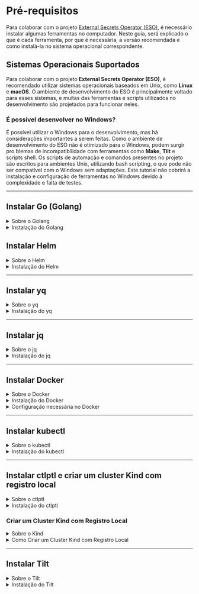 # Pré-requisitos

Para colaborar com o projeto [External Secrets Operator (ESO)](https://external-secrets.io/latest/), é necessário instalar algumas ferramentas no computador. Neste guia, será explicado o que é cada ferramenta, por que é necessária, a versão recomendada e como instalá-la no sistema operacional correspondente.

## Sistemas Operacionais Suportados

Para colaborar com o projeto **External Secrets Operator (ESO)**, é recomendado utilizar sistemas operacionais baseados em Unix, como **Linux** e **macOS**. O ambiente de desenvolvimento do ESO é principalmente voltado para esses sistemas, e muitas das ferramentas e scripts utilizados no desenvolvimento são projetados para funcionar neles.

### É possível desenvolver no Windows?

É possível utilizar o Windows para o desenvolvimento, mas há considerações importantes a serem feitas. Como o ambiente de desenvolvimento do ESO não é otimizado para o Windows, podem surgir pro   blemas de incompatibilidade com ferramentas como **Make**, **Tilt** e scripts shell. Os scripts de automação e comandos presentes no projeto são escritos para ambientes Unix, utilizando bash scripting, o que pode não ser compatível com o Windows sem adaptações. Este tutorial não cobrirá a instalação e configuração de ferramentas no Windows devido à complexidade e falta de testes.

---

## Instalar Go (Golang)

<details>
  <summary>Sobre o Golang</summary>
  <h3> O que é Go?</h3>
  <p> Go, também conhecido como Golang, é uma linguagem de programação criada pelo Google. É conhecida por ser eficiente, fácil de aprender e excelente para desenvolver aplicativos rápidos e escaláveis.</p>
  <h3> Por que é necessário Go?</h3>
  <p> No projeto <strong>External Secrets Operator</strong>, Go é utilizado para desenvolver partes fundamentais do código. É necessário para compilar, executar e contribuir com o código-fonte do projeto.</p>
</details>

<details>
  <summary>Instalação do Golang</summary>
  <h3> Versão Necessária</h3>
  <p><strong>Versão mínima:</strong> Go 1.20 ou superior.</p>
  <p><strong>Versão recomendada:</strong> Go 1.23.3</p>
  <blockquote> Durante o desenvolvimento deste guia, a versão mais recente do Go é a <strong>1.23.3</strong>, a qual funcionou perfeitamente com o projeto <strong>External Secrets Operator</strong>. Versões anteriores apresentaram falhas nos testes da aplicação. Antes de testar o projeto, verifique sua versão do Go.</blockquote>

  <h3> Como Instalar Go</h3>

  <details>
    <summary>Instalação no Linux</summary>
    <h3>1. Baixar o arquivo de instalação do Go:</h3>
    <p>Acesse o site oficial ou use o comando abaixo:</p>
    <pre><code>wget https://golang.org/dl/go1.23.3.linux-amd64.tar.gz</pre></code>
    <h3>2. Remover instalações anteriores do Go:</h3>
    <pre><code>sudo rm -rf /usr/local/go</pre></code>
    <h3>3. Extrair o novo arquivo do Go para `/usr/local`:</h3>
    <pre><code>sudo tar -C /usr/local -xzf go1.23.3.linux-amd64.tar.gz</pre></code>
    <h3>4. Atualizar o PATH adicionando `/usr/local/go/bin`:</h3>
    <p>Edite o arquivo `~/.profile` ou `/etc/profile` e adicione:</p>
    <pre><code>export PATH=$PATH:/usr/local/go/bin</pre></code>
    <p>Ou execute diretamente no terminal para a sessão atual:</p>
    <pre><code>export PATH=$PATH:/usr/local/go/bin</pre></code>
    <h3>5. Aplicar as alterações do PATH imediatamente:</h3>
    <pre><code>source ~/.profile</pre></code>
    <h3>6. Verificar a instalação do Go e se está na versão suportada:</h3>
    <pre><code>go version</pre></code>
    <blockquote><strong>Nota:</strong> Para Debian/Ubuntu, é possível instalar o Go utilizando o Snap:
    <pre><code>sudo snap install --classic go</pre></code></blockquote>
  </details>

<details>
  <summary>Instalação no macOS</summary>
  <h3>1. Baixar o arquivo de instalação do Go:</h3>
  <a href="https://go.dev/dl/go1.23.3.darwin-arm64.pkg">Apple macOS (ARM64), macOS 11 ou superior</a>
  <a href="https://go.dev/dl/go1.23.3.darwin-amd64.pkg">Apple macOS (Intel), macOS 10.15 ou superior</a>
  <h3>2. Executar o arquivo baixado e seguir as instruções de instalação.</h3>
  <p>O pacote instala a distribuição do Go em `/usr/local/go`. O instalador deve adicionar o diretório `/usr/local/go/bin` à variável de ambiente `PATH`. Pode ser necessário reiniciar qualquer sessão aberta do Terminal para que a alteração entre em vigor.</p>
  <h3>3. Verificar a instalação do Go e se está na versão suportada:</h3>
  <pre><code>go version</pre></code>
</details>

<p>Quaisquer dúvidas ou problemas com a instalação do Go, consulte a <a href="https://go.dev/doc/install">documentação oficial</a>.</p>

</details>

## Instalar Helm

<details>
  <summary>Sobre o Helm</summary>
  <h3>O que é o Helm?</h3>
  <p>O Helm é um gerenciador de pacotes para Kubernetes, a plataforma que automatiza a implantação, escalonamento e gerenciamento de aplicativos em contêineres.</p>
  
  <h3>Por que é necessário o Helm?</h3>
  <p>No projeto <strong>External Secrets Operator</strong>, o Helm é utilizado para simplificar a instalação e gerenciamento de aplicações dentro do Kubernetes, automatizando processos complexos de configuração e implantação.</p>
</details>

<details>
  <summary>Instalação do Helm</summary>
  <h3>Versão Necessária</h3>
  <p><strong>Versão recomendada:</strong> Helm 3 (versão mais recente do Helm 3).</p>
  <h3>Como Instalar o Helm</h3>

  <details>
    <summary>Instalação no Linux</summary>
    <h3>1. Baixar o script de instalação:</h3>
    <pre><code>curl -fsSL -o get_helm.sh https://raw.githubusercontent.com/helm/helm/main/scripts/get-helm-3</code></pre>
    <h3>2. Tornar o script executável:</h3>
    <pre><code>chmod 700 get_helm.sh</code></pre>
    <h3>3. Executar o script de instalação:</h3>
    <pre><code>./get_helm.sh</code></pre>
    <h3>4. Verificar a instalação do Helm:</h3>
    <pre><code>helm version</code></pre>
  </details>

  <details>
    <summary>Instalação no macOS</summary>
    <h3>1. Usando o Homebrew:</h3>
    <pre><code>brew install helm</code></pre>
    <h3>2. Verificar a instalação do Helm:</h3>
    <pre><code>helm version</code></pre>
  </details>

  <p>Para outras opções de instalação e mais detalhes, consulte o <a href="https://helm.sh/docs/intro/install/">guia oficial de instalação do Helm</a>.</p>
</details>

---

## Instalar yq

<details>
  <summary>Sobre o yq</summary>
  <h3>O que é o yq?</h3>
  <p>O yq é uma ferramenta de linha de comando para ler, manipular e escrever arquivos YAML, amplamente utilizados para configurações.</p>
  
  <h3>Por que é necessário o yq?</h3>
  <p>No projeto <strong>External Secrets Operator</strong>, o yq é utilizado para automatizar a edição de arquivos de configuração YAML, facilitando ajustes e implementações.</p>
</details>

<details>
  <summary>Instalação do yq</summary>
  <h3>Versão Necessária</h3>
  <p><strong>Versão recomendada:</strong> yq v4.44.3 ou superior.</p>

  <h3>Como Instalar o yq</h3>

  <details>
    <summary>Instalação no Linux</summary>
    <h3>1. Baixar o binário do yq:</h3>
    <pre><code>wget https://github.com/mikefarah/yq/releases/download/v4.44.3/yq_linux_amd64.tar.gz</code></pre>
    <h3>2. Extrair o arquivo baixado:</h3>
    <pre><code>tar xvf yq_linux_amd64.tar.gz</code></pre>
    <h3>3. Mover o binário para <code>/usr/local/bin</code> e tornar executável:</h3>
    <pre><code>sudo mv yq_linux_amd64 /usr/local/bin/yq</code></pre>
    <pre><code>sudo chmod +x /usr/local/bin/yq</code></pre>
    <h3>4. Verificar a instalação do yq:</h3>
    <pre><code>yq --version</code></pre>
    <blockquote>
      <strong>Alternativa:</strong> Caso encontre problemas, instale via Snap:
      <pre><code>sudo snap install yq</code></pre>
    </blockquote>
  </details>

  <details>
    <summary>Instalação no macOS</summary>
    <h3>1. Usando o Homebrew:</h3>
    <pre><code>brew install yq</code></pre>
    <h3>2. Verificar a instalação do yq:</h3>
    <pre><code>yq --version</code></pre>
  </details>

  <p>Para outras opções de instalação e mais detalhes, consulte o <a href="https://github.com/mikefarah/yq">repositório oficial do yq</a>.</p>
</details>

---

## Instalar jq

<details>
  <summary>Sobre o jq</summary>
  <h3>O que é o jq?</h3>
  <p>O jq é uma ferramenta de linha de comando para processar e manipular dados em formato JSON.</p>
  
  <h3>Por que é necessário o jq?</h3>
  <p>No projeto <strong>External Secrets Operator</strong>, o jq é essencial para trabalhar com dados JSON, permitindo filtrar e transformar informações de forma eficiente.</p>
</details>

<details>
  <summary>Instalação do jq</summary>
  <h3>Versão Necessária</h3>
  <p><strong>Versão recomendada:</strong> jq 1.6 ou superior.</p>

  <h3>Como Instalar o jq</h3>

  <details>
    <summary>Instalação no Linux</summary>
    <h3>1. Para Debian/Ubuntu:</h3>
    <pre><code>sudo apt-get install jq</code></pre>
    <h3>2. Para Fedora:</h3>
    <pre><code>sudo dnf install jq</code></pre>
    <h3>3. Verificar a instalação do jq:</h3>
    <pre><code>jq --version</code></pre>
  </details>

  <details>
    <summary>Instalação no macOS</summary>
    <h3>1. Usando o Homebrew:</h3>
    <pre><code>brew install jq</code></pre>
    <h3>2. Verificar a instalação do jq:</h3>
    <pre><code>jq --version</code></pre>
  </details>

  <p>Para outras opções de instalação e mais detalhes, consulte o <a href="https://stedolan.github.io/jq/">site oficial do jq</a>.</p>
</details>


---

## Instalar Docker

<details>
  <summary>Sobre o Docker</summary>
  <h3>O que é o Docker?</h3>
  <p>O Docker é uma plataforma que permite criar, implantar e executar aplicativos em contêineres. Os contêineres permitem empacotar uma aplicação com todas as suas dependências em uma unidade padrão para desenvolvimento e implantação.</p>
  
  <h3>Por que é necessário o Docker?</h3>
  <p>No projeto <strong>External Secrets Operator</strong>, o Docker é usado para criar imagens de contêineres e executar serviços em ambientes isolados. É essencial para o desenvolvimento, teste e implantação da aplicação dentro de um ambiente Kubernetes.</p>
</details>

<details>
  <summary>Instalação do Docker</summary>
  <h3>Como Instalar o Docker</h3>

  <details>
    <summary>Instalação no Linux</summary>
    <h3>1. Atualizar os pacotes existentes:</h3>
    <pre><code>sudo apt-get update</code></pre>
    <h3>2. Instalar pacotes necessários:</h3>
    <code>sudo apt-get install \
                ca-certificates \
                curl \
                gnupg \
                lsb-release</code>
    <h3>3. Adicionar a chave GPG oficial do Docker:</h3>
    <pre><code>curl -fsSL https://download.docker.com/linux/ubuntu/gpg | sudo gpg --dearmor -o /usr/share/keyrings/docker-archive-keyring.gpg</code></pre>
    <h3>4. Adicionar o repositório do Docker:</h3>
    <pre><code>echo \
"deb [arch=$(dpkg --print-architecture) signed-by=/usr/share/keyrings/docker-archive-keyring.gpg] \
https://download.docker.com/linux/ubuntu \
$(lsb_release -cs) stable" | sudo tee /etc/apt/sources.list.d/docker.list > /dev/null
</code></pre>
    <h3>5. Instalar o Docker Engine:</h3>
    <pre><code>sudo apt-get update
sudo apt-get install docker-ce docker-ce-cli containerd.io</code></pre>
    <h3>6. Verificar a instalação do Docker:</h3>
    <pre><code>sudo docker run hello-world</code></pre>
  </details>

  <details>
    <summary>Instalação no macOS</summary>
    <h3>1. Baixar o Docker Desktop para macOS:</h3>
    <p>Acesse o site oficial e baixe o Docker Desktop:</p>
    <ul>
      <li><a href="https://desktop.docker.com/mac/stable/amd64/Docker.dmg">Docker Desktop para Mac com Intel Chip</a></li>
      <li><a href="https://desktop.docker.com/mac/stable/arm64/Docker.dmg">Docker Desktop para Mac com Apple Chip (M1)</a></li>
    </ul>
    <h3>2. Instalar o Docker Desktop:</h3>
    <ol>
      <li>Abra o arquivo <code>Docker.dmg</code>.</li>
      <li>Arraste o ícone do Docker para a pasta <code>Applications</code>.</li>
      <li>Inicie o Docker Desktop a partir da pasta <code>Applications</code>.</li>
    </ol>
    <h3>3. Verificar a instalação do Docker:</h3>
    <pre><code>docker --version</code></pre>
  </details>

  <p>Para outras opções de instalação e mais detalhes, consulte a <a href="https://docs.docker.com/get-docker/">documentação oficial do Docker</a>.</p>
</details>

<details>
  <summary>Configuração necessária no Docker</summary>
  <h3>Configurar Docker para Uso sem Root</h3>
  <p>Por padrão, o Docker requer privilégios de superusuário (root) para executar. Para facilitar o uso, é recomendado adicionar o usuário atual ao grupo <code>docker</code> para executar comandos sem <code>sudo</code>.</p>

  <details>
    <summary>Passos para configurar o Docker sem root no Linux</summary>
    <h3>1. Criar o grupo docker (se não existir):</h3>
    <pre><code>sudo groupadd docker</code></pre>
    <h3>2. Adicionar o usuário atual ao grupo docker:</h3>
    <pre><code>sudo usermod -aG docker $USER</code></pre>
    <h3>3. Aplicar as alterações de grupo sem fazer logout:</h3>
    <pre><code>newgrp docker</code></pre>
    <h3>4. Verificar se é possível executar o Docker sem sudo:</h3>
    <pre><code>docker run hello-world</code></pre>
    <p>Se o comando funcionar sem erros, a configuração foi bem-sucedida.</p>
  </details>
</details>

---

## Instalar kubectl

<details>
  <summary>Sobre o kubectl</summary>
  <h3>O que é o kubectl?</h3>
  <p>O <strong>kubectl</strong> é a ferramenta de linha de comando para gerenciar clusters Kubernetes. Permite executar comandos no cluster, gerenciar recursos e depurar aplicações.</p>
  <h3>Por que é necessário o kubectl?</h3>
  <p>No projeto <strong>External Secrets Operator</strong>, o kubectl é usado para interagir com o cluster Kubernetes local ou remoto, aplicar configurações e verificar o estado dos recursos implantados.</p>
</details>

<details>
  <summary>Instalação do kubectl</summary>
  <h3>Versão Necessária</h3>
  <p><strong>Versão compatível com a versão do Kubernetes instalada (geralmente a versão estável mais recente).</strong></p>
  <h3>Como Instalar o kubectl</h3>
  <details>
    <summary>Instalação no Linux</summary>
    <h3>1. Baixar a versão mais recente do kubectl:</h3>
    <pre><code>curl -LO "https://dl.k8s.io/release/$(curl -L -s https://dl.k8s.io/release/stable.txt)/bin/linux/amd64/kubectl"</code></pre>
    <h3>2. Tornar o binário executável:</h3>
    <pre><code>chmod +x kubectl</code></pre>
    <h3>3. Mover o binário para o PATH:</h3>
    <pre><code>sudo mv kubectl /usr/local/bin/</code></pre>
    <h3>4. Verificar a instalação do kubectl:</h3>
    <pre><code>kubectl version --client</code></pre>
  </details>

  <details>
    <summary>Instalação no macOS</summary>
    <h3>1. Usando o Homebrew:</h3>
    <pre><code>brew install kubectl</code></pre>
    <h3>2. Verificar a instalação do kubectl:</h3>
    <pre><code>kubectl version --client</code></pre>
  </details>

  <p>Para outras opções de instalação e mais detalhes, consulte a <a href="https://kubernetes.io/docs/tasks/tools/">documentação oficial do kubectl</a>.</p>
</details>

---

## Instalar ctlptl e criar um cluster Kind com registro local

<details>
  <summary>Sobre o ctlptl</summary>
  <h3>O que é o ctlptl?</h3>
  <p>O <strong>ctlptl</strong> (Control Plane Tool) é uma ferramenta para gerenciar clusters locais de desenvolvimento Kubernetes. Ele facilita a criação e gerenciamento de clusters como o <strong>Kind</strong> (Kubernetes in Docker) e a configuração de registros locais de contêiner.</p>
  <h3>Por que é necessário o ctlptl?</h3>
  <p>No projeto <strong>External Secrets Operator</strong>, o ctlptl é usado para criar e gerenciar um cluster Kubernetes local usando o Kind, além de configurar um registro local de contêiner para armazenar imagens Docker durante o desenvolvimento.</p>
</details>

<details>
  <summary>Instalação do ctlptl</summary>
  <h3>Versão Necessária</h3>
  <p><strong>Versão mais recente disponível do ctlptl.</strong></p>

  <h3>Como Instalar o ctlptl</h3>

  <details>
    <summary>Instalação no Linux</summary>
    <h3>1. Baixar o binário do ctlptl:</h3>
    <pre><code>curl -s https://api.github.com/repos/tilt-dev/ctlptl/releases/latest \
| grep "browser_download_url.*linux_amd64.tar.gz" \
| cut -d '"' -f 4 \
| wget -i -</code></pre>
    <h3>2. Extrair o arquivo baixado:</h3>
    <pre><code>tar xvf ctlptl*_linux_amd64.tar.gz</code></pre>
    <h3>3. Mover o binário para <code>/usr/local/bin</code>:</h3>
    <pre><code>sudo mv ctlptl /usr/local/bin/</code></pre>
    <h3>4. Verificar a instalação do ctlptl:</h3>
    <pre><code>ctlptl version</code></pre>
  </details>

  <details>
    <summary>Instalação no macOS</summary>
    <h3>1. Usando o Homebrew:</h3>
    <pre><code>brew install tilt-dev/tap/ctlptl</code></pre>
    <h3>2. Verificar a instalação do ctlptl:</h3>
    <pre><code>ctlptl version</code></pre>
  </details>
</details>

<h3>Criar um Cluster Kind com Registro Local</h3>

<details>
  <summary>Sobre o Kind</summary>
  <p>O <strong>Kind</strong> (Kubernetes in Docker) é uma ferramenta para executar clusters Kubernetes locais usando contêineres Docker como nós do cluster.</p>
</details>

<details>
  <summary>Como Criar um Cluster Kind com Registro Local</summary>
  <h3>1. Criar um registro local de contêiner:</h3>
  <pre><code>docker run -d --restart=always -p "5000:5000" --name kind-registry registry:2</code></pre>
  <h3>2. Criar um cluster Kind usando o ctlptl e conectá-lo ao registro local:</h3>
  <pre><code>ctlptl create cluster kind --registry=kind-registry</code></pre>
  <p>Isso criará um cluster Kind configurado para usar o registro local em <code>localhost:5000</code>.</p>
  <h3>3. Verificar se o cluster está funcionando:</h3>
  <pre><code>kubectl cluster-info --context kind-kind</code></pre>
  <h3>4. Listar os clusters gerenciados pelo ctlptl:</h3>
  <pre><code>ctlptl get clusters</code></pre>
</details>

---

## Instalar Tilt

<details>
  <summary>Sobre o Tilt</summary>
  <h3>O que é o Tilt?</h3>
  <p>O Tilt é uma ferramenta que agiliza o desenvolvimento em ambientes Kubernetes. Automatiza a construção, implantação e monitoramento do código, permitindo um ciclo de desenvolvimento mais rápido.</p>
  <h3>Por que é necessário o Tilt?</h3>
  <p>No projeto <strong>External Secrets Operator</strong>, o Tilt é utilizado para desenvolver e testar alterações no código de forma eficiente, refletindo mudanças quase instantaneamente no ambiente Kubernetes local.</p>
</details>

<details>
  <summary>Instalação do Tilt</summary>
  <h3>Versão Necessária</h3>
  <ul>
    <li><strong>Pré-requisitos:</strong> Instalar o Docker, kubectl, Kind e ctlptl.</li>
    <li><strong>Versão recomendada:</strong> Versão mais recente disponível.</li>
  </ul>

  <h3>Como Instalar o Tilt</h3>

  <details>
    <summary>Instalação no Linux</summary>
    <h3>1. Baixar e executar o script de instalação:</h3>
    <pre><code>curl -fsSL https://raw.githubusercontent.com/tilt-dev/tilt/master/scripts/install.sh | bash</code></pre>
    <h3>2. Verificar a instalação do Tilt:</h3>
    <pre><code>tilt version</code></pre>
  </details>

  <details>
    <summary>Instalação no macOS</summary>
    <h3>1. Usando o Homebrew:</h3>
    <pre><code>brew install tilt-dev/tap/tilt</code></pre>
    <h3>2. Verificar a instalação do Tilt:</h3>
    <pre><code>tilt version</code></pre>
  </details>

  <p>Para outras opções de instalação e mais detalhes, consulte o <a href="https://docs.tilt.dev/install.html">guia oficial de instalação do Tilt</a>.</p>
</details>